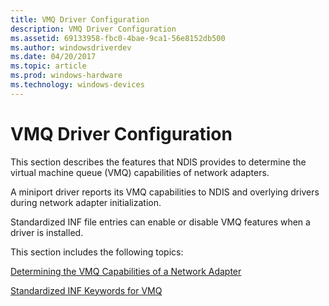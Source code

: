 ```yaml
---
title: VMQ Driver Configuration
description: VMQ Driver Configuration
ms.assetid: 69133958-fbc0-4bae-9ca1-56e8152db500
ms.author: windowsdriverdev
ms.date: 04/20/2017
ms.topic: article
ms.prod: windows-hardware
ms.technology: windows-devices
---
```


# VMQ Driver Configuration





This section describes the features that NDIS provides to determine the virtual machine queue (VMQ) capabilities of network adapters.

A miniport driver reports its VMQ capabilities to NDIS and overlying drivers during network adapter initialization.

Standardized INF file entries can enable or disable VMQ features when a driver is installed.

This section includes the following topics:

[Determining the VMQ Capabilities of a Network Adapter](determining-the-vmq-capabilities-of-a-network-adapter.md)

[Standardized INF Keywords for VMQ](standardized-inf-keywords-for-vmq.md)

 

 





